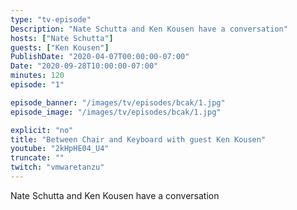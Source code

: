 ```yaml
---
type: "tv-episode"
Description: "Nate Schutta and Ken Kousen have a conversation"
hosts: ["Nate Schutta"]
guests: ["Ken Kousen"]
PublishDate: "2020-04-07T00:00:00-07:00"
Date: "2020-09-28T10:00:00-07:00"
minutes: 120
episode: "1"

episode_banner: "/images/tv/episodes/bcak/1.jpg"
episode_image: "/images/tv/episodes/bcak/1.jpg"

explicit: "no"
title: "Between Chair and Keyboard with guest Ken Kousen"
youtube: "2kHpHE04_U4"
truncate: ""
twitch: "vmwaretanzu"
---
```


Nate Schutta and Ken Kousen have a conversation
